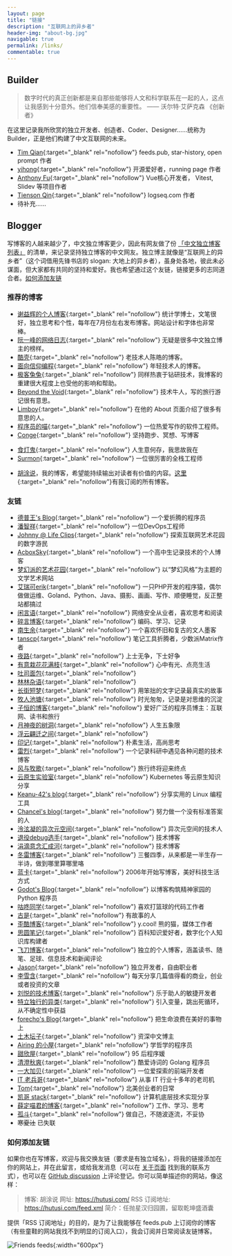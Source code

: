 ```yaml
---
layout: page
title: "链接"
description: "互联网上的异乡者"
header-img: "about-bg.jpg"
navigable: true
permalink: /links/
commentable: true
---
```


## Builder

> 数字时代的真正创新都是来自那些能够将人文和科学联系在一起的人，这点让我感到十分意外。他们信奉美感的重要性。
> —— 沃尔特·艾萨克森 《创新者》

在这里记录我所欣赏的独立开发者、创造者、Coder、Designer……统称为Builder，正是他们构建了中文互联网的未来。

- [Tim Qian](https://timqian.com/){:target="\_blank" rel="nofollow"} feeds.pub, star-history, open prompt 作者
- [yihong](https://github.com/yihong0618){:target="\_blank" rel="nofollow"} 开源爱好者，running page 作者
- [Anthony Fu](https://antfu.me/){:target="\_blank" rel="nofollow"} Vue核心开发者， Vitest, Slidev 等项目作者
- [Tienson Qin](https://github.com/tiensonqin){:target="\_blank" rel="nofollow"} logseq.com 作者
- 待补充……

## Blogger

写博客的人越来越少了，中文独立博客更少，因此有网友做了份 [「中文独立博客列表」](https://github.com/timqian/chinese-independent-blogs) 的清单，来记录坚持独立博客的中文网友。独立博主就像是“互联网上的异乡者”（这个词借用先锋书店的 slogan: 大地上的异乡者），虽身处各地，彼此未必谋面，但大家都有共同的坚持和爱好。我也希望通过这个友链，链接更多的志同道合者。[如何添加友链](/links/#如何添加友链)

### 推荐的博客

- [谢益辉的个人博客](https://yihui.org/){:target="\_blank" rel="nofollow"} 统计学博士，文笔很好，独立思考和个性，每年在7月份左右发布博客。网站设计和字体也非常棒。
- [阮一峰的网络日志](http://www.ruanyifeng.com/blog/){:target="\_blank" rel="nofollow"} 无疑是很多中文独立博主的榜样。
- [酷壳](https://coolshell.cn/){:target="\_blank" rel="nofollow"} 老技术人陈皓的博客。
- [面向信仰编程](https://draveness.me/){:target="\_blank" rel="nofollow"} 年轻技术人的博客。
- [极客兔兔](https://geektutu.com/){:target="\_blank" rel="nofollow"} 同样热衷于钻研技术，我博客的重建很大程度上也受他的影响和帮助。
- [Beyond the Void](https://byvoid.com/){:target="\_blank" rel="nofollow"} 技术牛人，写的旅行游记很有意思。
- [Limboy](https://limboy.me/){:target="\_blank" rel="nofollow"} 在他的 About 页面介绍了很多有意思的人。
- [程序员的喵](https://catcoding.me/){:target="\_blank" rel="nofollow"} 一位热爱写作的软件工程师。
- [Conge](https://conge.github.io/){:target="\_blank" rel="nofollow"} 坚持跑步、冥想、写博客

* [食灯鬼](https://shidenggui.com/){:target="\_blank" rel="nofollow"} 人生意何存，我思故我在
* [Surmon](https://surmon.me){:target="\_blank" rel="nofollow"} 一位很厉害的全栈工程师

- [胡涂说](https://hutusi.com/)，我的博客，希望能持续输出对读者有价值的内容。[这里](https://feeds.pub/hutusi){:target="\_blank" rel="nofollow"}有我订阅的所有博客。

### 友链

- [德普王's Blog](https://depp.wang){:target="\_blank" rel="nofollow"} 一个爱折腾的程序员
- [潘智祥](https://panzhixiang.cn/){:target="\_blank" rel="nofollow"} 一位DevOps工程师
- [Johnny @ Life Clips](https://dwith.com/){:target="\_blank" rel="nofollow"} 探索互联网艺术花园的数字游民
- [AcboxSky](https://index.acbox.lol/){:target="\_blank" rel="nofollow"} 一个高中生记录技术的个人博客
- [梦幻派的艺术花园](https://zeriy.art/){:target="\_blank" rel="nofollow"} 以“梦幻风格”为主题的文学艺术网站
- [艾瑞可erik](https://erik.xyz/){:target="\_blank" rel="nofollow"} 一只PHP开发的程序猿，偶尔做做运维、Goland、Python、Java、摄影、画画、写作、顺便睡觉，反正整站都搞过
- [闲言语](https://ret2neo.cn/){:target="\_blank" rel="nofollow"} 网络安全从业者，喜欢思考和阅读
- [碎言博客](https://suiyan.cc/){:target="\_blank" rel="nofollow"} 编码、学习、记录
- [南生余](https://www.chenii.com/){:target="\_blank" rel="nofollow"} 一个喜欢怀旧和复古的文人墨客
- [tanscp](https://tanscp.com/){:target="\_blank" rel="nofollow"} 笔记工具折腾者，少数派Matrix作者
- [夜路](https://emmm.space/){:target="\_blank" rel="nofollow"} 上士无争，下士好争
- [有意栽花花满枝](https://blog.hjroyal.top){:target="\_blank" rel="nofollow"} 心中有光、点亮生活
- [吐司面包](https://toast.pub){:target="\_blank" rel="nofollow"}
- [林林杂语](https://www.xiaozonglin.cn/){:target="\_blank" rel="nofollow"}
- [长街短梦](https://wangyunzi.com/){:target="\_blank" rel="nofollow"} 用笨拙的文字记录最真实的故事
- [牧人池塘](https://dba.kim){:target="\_blank" rel="nofollow"} 时光匆匆，记录是对思维的沉淀
- [子恒的博客](https://chestnutheng.cn/){:target="\_blank" rel="nofollow"} 爱好广泛的程序员博主：互联网、读书和旅行
- [月神夜的树洞](http://www.zounuo.cc/){:target="\_blank" rel="nofollow"} 人生五象限
- [浮云翩迁之间](https://blognas.hwb0307.com){:target="\_blank" rel="nofollow"}
- [印记](https://yinji.org/){:target="\_blank" rel="nofollow"} 朴素生活，高尚思考
- [雷烈](https://leilie.top){:target="\_blank" rel="nofollow"} 一个记录科研中遇见各种问题的技术博客
- [风与牧歌](https://blog.besscroft.com){:target="\_blank" rel="nofollow"} 旅行终将迎来终点
- [云原生实验室](https://icloudnative.io){:target="\_blank" rel="nofollow"} Kubernetes 等云原生知识分享
- [Keanu-42's blog](https://keanu-42.cn/){:target="\_blank" rel="nofollow"} 分享实用的 Linux 编程工具
- [Chancel's blog](https://www.chancel.me){:target="\_blank" rel="nofollow"} 努力做一个没有标准答案的人
- [泠泫凝的异次元空间](https://lxnchan.cn){:target="\_blank" rel="nofollow"} 异次元空间的技术人
- [退役debug选手](http://www.debuglive.cn/){:target="\_blank" rel="nofollow"} 技术博客
- [涓滴意念汇成河](http://www.zahui.top/){:target="\_blank" rel="nofollow"} 技术博客
- [冬雷博客](https://www.idonglei.com/){:target="\_blank" rel="nofollow"} 三餐四季，从来都是一半生存一半诗，做到哪里算哪里咯
- [蓝卡](https://www.lanka.cn){:target="\_blank" rel="nofollow"} 2006年开始写博客，美好科技生活方式
- [Godot's Blog](https://iamgodot.com/){:target="\_blank" rel="nofollow"} 以博客构筑精神家园的 Python 程序员
- [咕咚同学](http://gudong.site){:target="\_blank" rel="nofollow"} 喜欢打篮球的代码工作者
- [古是](https://adminsun.com/){:target="\_blank" rel="nofollow"} 有故事的人
- [歪酷博客](https://y.cool/){:target="\_blank" rel="nofollow"} y.cool! 熊的猫，媒体工作者
- [思圆笔记](https://pimgeek.com/){:target="\_blank" rel="nofollow"} 百科知识爱好者，数字化个人知识库构建者
- [飞刀博客](https://www.feidaoboke.com/){:target="\_blank" rel="nofollow"} 独立的个人博客，涵盖读书、随笔、足球、信息技术和新闻评论
- [Jason](https://atjason.com/){:target="\_blank" rel="nofollow"} 独立开发者，自由职业者
- [李雪含](https://dajiayouxuan.com/){:target="\_blank" rel="nofollow"} 每天分享几篇值得看的商业，创业或者投资的文章
- [刘悦的技术博客](https://v3u.cn){:target="\_blank" rel="nofollow"} 乐于助人的敏捷开发者
- [特立独行的异类](https://www.demochen.com){:target="\_blank" rel="nofollow"} 引入变量，跳出死循环，从不确定性中获益
- [forecho's Blog](https://blog.forecho.com){:target="\_blank" rel="nofollow"} 把生命浪费在美好的事物上
- [土木坛子](https://tumutanzi.com/){:target="\_blank" rel="nofollow"} 资深中文博主
- [Airing 的小屋](https://me.ursb.me){:target="\_blank" rel="nofollow"} 学哲学的程序员
- [甜欣屋](https://tcxx.info/){:target="\_blank" rel="nofollow"} 95 后程序媛
- [清澄秋爽](https://dashen.tech/){:target="\_blank" rel="nofollow"} 酷爱诗词的 Golang 程序员
- [一大加贝](https://tianheg.co/){:target="\_blank" rel="nofollow"} 一位爱探索的前端开发者
- [IT 老兵哥](http://www.itlaobingge.com/){:target="\_blank" rel="nofollow"} 从事 IT 行业十多年的老司机
- [Tom](https://ie9.org/){:target="\_blank" rel="nofollow"} 北美创业者的日常
- [凯哥 stack](https://kaige86.com/){:target="\_blank" rel="nofollow"} 计算机底层技术实现分享
- [薛定喵君的博客](http://xuedingmiao.com){:target="\_blank" rel="nofollow"} 工作、学习、思考
- [孤斗](http://d-d.design/){:target="\_blank" rel="nofollow"} 做自己，不随波逐流，不妥协
- ~~寒夏汢~~ 已失联

### 如何添加友链

如果你也在写博客，欢迎与我交换友链（要求是有独立域名），将我的链接添加在你的网站上，并在此留言，或给我发消息（可以在 [关于页面](/about/) 找到我的联系方式），也可以在 [GitHub discussion](https://github.com/hutusi/hutusi.github.com/discussions/118) 上评论登记。你可以简单描述你的网站，像这样：

> 博客: 胡涂说
> 网址: https://hutusi.com/
> RSS 订阅地址: https://hutusi.com/feed.xml
> 简介：任抛星汉归园圃，留取乾坤盛酒囊

提供「RSS 订阅地址」的目的，是为了让我能够在 feeds.pub 上订阅你的博客（有些童鞋的网站我找不到明显的订阅入口），我会订阅并日常阅读友链博客。

![Friends feeds]({{site.images_baseurl}}/site/friends-feeds.png){:width="600px"}
